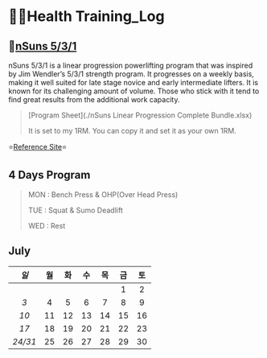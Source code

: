 # 🏋️‍♀️Health Training_Log

 ## 💪[nSuns 5/3/1](https://liftvault.com/programs/powerlifting/n-suns-lifting-spreadsheets/)

nSuns 5/3/1 is a linear progression powerlifting program that was inspired by Jim Wendler’s 5/3/1 strength program. It progresses on a weekly basis, making it well suited for late stage novice and early intermediate lifters. It is known for its challenging amount of volume. Those who stick with it tend to find great results from the additional work capacity.



> [Program Sheet](./nSuns Linear Progression Complete Bundle.xlsx) 
>
> 
> It is set to my 1RM. You can copy it and set it as your own 1RM.
> 

  ⭐[Reference Site](https://m.blog.naver.com/tbvjaos7654/222463187253)⭐

## 4 Days Program

> MON : Bench Press & OHP(Over Head Press)
>
> TUE : Squat & Sumo Deadlift 
>
> WED : Rest
>
> 
>
> 
>
>  





## July



|  *일*   |  월  |  화  |  수  |  목  |  금  |  토  |
| :-----: | :--: | :--: | :--: | :--: | :--: | :--: |
|         |      |      |      |      |  1   |  2   |
|   *3*   |  4   |  5   |  6   |  7   |  8   |  9   |
|  *10*   |  11  |  12  |  13  |  14  |  15  |  16  |
|  *17*   |  18  |  19  |  20  |  21  |  22  |  23  |
| *24/31* |  25  |  26  |  27  |  28  |  29  |  30  |








